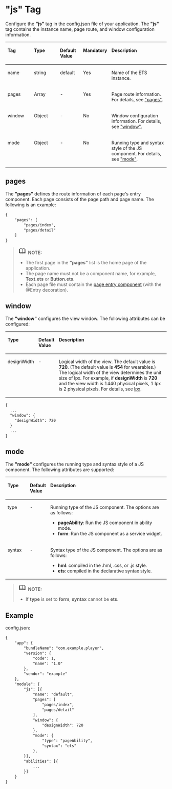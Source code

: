# "js" Tag<a name="EN-US_TOPIC_0000001158141247"></a>

Configure the  **"js"**  tag in the  [config.json](https://developer.harmonyos.com/en/docs/documentation/doc-guides/basic-config-file-overview-0000000000011951)  file of your application. The  **"js"**  tag contains the instance name, page route, and window configuration information.

<a name="table155mcpsimp"></a>
<table><thead align="left"><tr id="row163mcpsimp"><th class="cellrowborder" valign="top" width="16.831683168316832%" id="mcps1.1.6.1.1"><p id="p165mcpsimp"><a name="p165mcpsimp"></a><a name="p165mcpsimp"></a>Tag</p>
</th>
<th class="cellrowborder" valign="top" width="16.831683168316832%" id="mcps1.1.6.1.2"><p id="p167mcpsimp"><a name="p167mcpsimp"></a><a name="p167mcpsimp"></a>Type</p>
</th>
<th class="cellrowborder" valign="top" width="14.52145214521452%" id="mcps1.1.6.1.3"><p id="p169mcpsimp"><a name="p169mcpsimp"></a><a name="p169mcpsimp"></a>Default Value</p>
</th>
<th class="cellrowborder" valign="top" width="14.19141914191419%" id="mcps1.1.6.1.4"><p id="p171mcpsimp"><a name="p171mcpsimp"></a><a name="p171mcpsimp"></a>Mandatory</p>
</th>
<th class="cellrowborder" valign="top" width="37.62376237623762%" id="mcps1.1.6.1.5"><p id="p173mcpsimp"><a name="p173mcpsimp"></a><a name="p173mcpsimp"></a>Description</p>
</th>
</tr>
</thead>
<tbody><tr id="row174mcpsimp"><td class="cellrowborder" valign="top" width="16.831683168316832%" headers="mcps1.1.6.1.1 "><p id="p176mcpsimp"><a name="p176mcpsimp"></a><a name="p176mcpsimp"></a>name</p>
</td>
<td class="cellrowborder" valign="top" width="16.831683168316832%" headers="mcps1.1.6.1.2 "><p id="p178mcpsimp"><a name="p178mcpsimp"></a><a name="p178mcpsimp"></a>string</p>
</td>
<td class="cellrowborder" valign="top" width="14.52145214521452%" headers="mcps1.1.6.1.3 "><p id="p180mcpsimp"><a name="p180mcpsimp"></a><a name="p180mcpsimp"></a>default</p>
</td>
<td class="cellrowborder" valign="top" width="14.19141914191419%" headers="mcps1.1.6.1.4 "><p id="p182mcpsimp"><a name="p182mcpsimp"></a><a name="p182mcpsimp"></a>Yes</p>
</td>
<td class="cellrowborder" valign="top" width="37.62376237623762%" headers="mcps1.1.6.1.5 "><p id="p184mcpsimp"><a name="p184mcpsimp"></a><a name="p184mcpsimp"></a>Name of the ETS instance.</p>
</td>
</tr>
<tr id="row185mcpsimp"><td class="cellrowborder" valign="top" width="16.831683168316832%" headers="mcps1.1.6.1.1 "><p id="p187mcpsimp"><a name="p187mcpsimp"></a><a name="p187mcpsimp"></a>pages</p>
</td>
<td class="cellrowborder" valign="top" width="16.831683168316832%" headers="mcps1.1.6.1.2 "><p id="p189mcpsimp"><a name="p189mcpsimp"></a><a name="p189mcpsimp"></a>Array</p>
</td>
<td class="cellrowborder" valign="top" width="14.52145214521452%" headers="mcps1.1.6.1.3 "><p id="p191mcpsimp"><a name="p191mcpsimp"></a><a name="p191mcpsimp"></a>-</p>
</td>
<td class="cellrowborder" valign="top" width="14.19141914191419%" headers="mcps1.1.6.1.4 "><p id="p193mcpsimp"><a name="p193mcpsimp"></a><a name="p193mcpsimp"></a>Yes</p>
</td>
<td class="cellrowborder" valign="top" width="37.62376237623762%" headers="mcps1.1.6.1.5 "><p id="p195mcpsimp"><a name="p195mcpsimp"></a><a name="p195mcpsimp"></a>Page route information. For details, see <a href="#section58191020141212">"pages"</a>.</p>
</td>
</tr>
<tr id="row1470193511315"><td class="cellrowborder" valign="top" width="16.831683168316832%" headers="mcps1.1.6.1.1 "><p id="p8471103518319"><a name="p8471103518319"></a><a name="p8471103518319"></a>window</p>
</td>
<td class="cellrowborder" valign="top" width="16.831683168316832%" headers="mcps1.1.6.1.2 "><p id="p8471163515311"><a name="p8471163515311"></a><a name="p8471163515311"></a>Object</p>
</td>
<td class="cellrowborder" valign="top" width="14.52145214521452%" headers="mcps1.1.6.1.3 "><p id="p194719356314"><a name="p194719356314"></a><a name="p194719356314"></a>-</p>
</td>
<td class="cellrowborder" valign="top" width="14.19141914191419%" headers="mcps1.1.6.1.4 "><p id="p13471193511316"><a name="p13471193511316"></a><a name="p13471193511316"></a>No</p>
</td>
<td class="cellrowborder" valign="top" width="37.62376237623762%" headers="mcps1.1.6.1.5 "><p id="p2047153583114"><a name="p2047153583114"></a><a name="p2047153583114"></a>Window configuration information. For details, see <a href="#section051216429126">"window"</a>.</p>
</td>
</tr>
<tr id="row9971103313451"><td class="cellrowborder" valign="top" width="16.831683168316832%" headers="mcps1.1.6.1.1 "><p id="p397173317458"><a name="p397173317458"></a><a name="p397173317458"></a>mode</p>
</td>
<td class="cellrowborder" valign="top" width="16.831683168316832%" headers="mcps1.1.6.1.2 "><p id="p18971183318456"><a name="p18971183318456"></a><a name="p18971183318456"></a>Object</p>
</td>
<td class="cellrowborder" valign="top" width="14.52145214521452%" headers="mcps1.1.6.1.3 "><p id="p497283354510"><a name="p497283354510"></a><a name="p497283354510"></a>-</p>
</td>
<td class="cellrowborder" valign="top" width="14.19141914191419%" headers="mcps1.1.6.1.4 "><p id="p597212332456"><a name="p597212332456"></a><a name="p597212332456"></a>No</p>
</td>
<td class="cellrowborder" valign="top" width="37.62376237623762%" headers="mcps1.1.6.1.5 "><p id="p19555836124"><a name="p19555836124"></a><a name="p19555836124"></a>Running type and syntax style of the JS component. For details, see <a href="#section187397018139">"mode"</a>.</p>
</td>
</tr>
</tbody>
</table>

## pages<a name="section58191020141212"></a>

The  **"pages"**  defines the route information of each page's entry component. Each page consists of the page path and page name. The following is an example:

```
{
    "pages": [
        "pages/index",
        "pages/detail"
    ]
}
```

>![](../../public_sys-resources/icon-note.gif) **NOTE:** 
>-   The first page in the  **"pages"**  list is the home page of the application.
>-   The page name must not be a component name, for example,  **Text.ets**  or  **Button.ets**.
>-   Each page file must contain the  [page entry component](ts-component-based-entry.md)  \(with the @Entry decoration\).

## window<a name="section051216429126"></a>

The  **"window"**  configures the view window. The following attributes can be configured:

<a name="table12744175911317"></a>
<table><thead align="left"><tr id="row13744259131317"><th class="cellrowborder" valign="top" width="15.4015401540154%" id="mcps1.1.4.1.1"><p id="p574413592132"><a name="p574413592132"></a><a name="p574413592132"></a>Type</p>
</th>
<th class="cellrowborder" valign="top" width="12.56125612561256%" id="mcps1.1.4.1.2"><p id="p11745115916131"><a name="p11745115916131"></a><a name="p11745115916131"></a>Default Value</p>
</th>
<th class="cellrowborder" valign="top" width="72.03720372037205%" id="mcps1.1.4.1.3"><p id="p874513594137"><a name="p874513594137"></a><a name="p874513594137"></a>Description</p>
</th>
</tr>
</thead>
<tbody><tr id="row157461359131320"><td class="cellrowborder" valign="top" width="15.4015401540154%" headers="mcps1.1.4.1.1 "><p id="p774614598137"><a name="p774614598137"></a><a name="p774614598137"></a>designWidth</p>
</td>
<td class="cellrowborder" valign="top" width="12.56125612561256%" headers="mcps1.1.4.1.2 "><p id="p77461359141312"><a name="p77461359141312"></a><a name="p77461359141312"></a>-</p>
</td>
<td class="cellrowborder" valign="top" width="72.03720372037205%" headers="mcps1.1.4.1.3 "><p id="p3740171951611"><a name="p3740171951611"></a><a name="p3740171951611"></a>Logical width of the view. The default value is <strong id="b171419193421"><a name="b171419193421"></a><a name="b171419193421"></a>720</strong>. (The default value is <strong id="b7750142412424"><a name="b7750142412424"></a><a name="b7750142412424"></a>454</strong> for wearables.) The logical width of the view determines the unit size of lpx. For example, if <strong id="b170015367467"><a name="b170015367467"></a><a name="b170015367467"></a>designWidth</strong> is <strong id="b1985740184615"><a name="b1985740184615"></a><a name="b1985740184615"></a>720</strong> and the view width is 1440 physical pixels, 1 lpx is 2 physical pixels. For details, see <a href="ts-pixel-units.md">lpx</a>.</p>
</td>
</tr>
</tbody>
</table>

```
{
  ...
  "window": {
    "designWidth": 720
  }
  ...
}
```

## mode<a name="section187397018139"></a>

The  **"mode"**  configures the running type and syntax style of a JS component. The following attributes are supported:

<a name="table0991613141319"></a>
<table><thead align="left"><tr id="row399151341313"><th class="cellrowborder" valign="top" width="14.041404140414041%" id="mcps1.1.4.1.1"><p id="p599171361314"><a name="p599171361314"></a><a name="p599171361314"></a>Type</p>
</th>
<th class="cellrowborder" valign="top" width="8.700870087008699%" id="mcps1.1.4.1.2"><p id="p16991313151310"><a name="p16991313151310"></a><a name="p16991313151310"></a>Default Value</p>
</th>
<th class="cellrowborder" valign="top" width="77.25772577257726%" id="mcps1.1.4.1.3"><p id="p14991813151318"><a name="p14991813151318"></a><a name="p14991813151318"></a>Description</p>
</th>
</tr>
</thead>
<tbody><tr id="row1799112131130"><td class="cellrowborder" valign="top" width="14.041404140414041%" headers="mcps1.1.4.1.1 "><p id="p4991191321313"><a name="p4991191321313"></a><a name="p4991191321313"></a>type</p>
</td>
<td class="cellrowborder" valign="top" width="8.700870087008699%" headers="mcps1.1.4.1.2 "><p id="p299261331320"><a name="p299261331320"></a><a name="p299261331320"></a>-</p>
</td>
<td class="cellrowborder" valign="top" width="77.25772577257726%" headers="mcps1.1.4.1.3 "><p id="p3992121312135"><a name="p3992121312135"></a><a name="p3992121312135"></a>Running type of the JS component. The options are as follows:</p>
<a name="ul1937861914577"></a><a name="ul1937861914577"></a><ul id="ul1937861914577"><li><strong id="b75081241041"><a name="b75081241041"></a><a name="b75081241041"></a>pageAbility</strong>: Run the JS component in ability mode.</li><li><strong id="b168910358411"><a name="b168910358411"></a><a name="b168910358411"></a>form</strong>: Run the JS component as a service widget.</li></ul>
</td>
</tr>
<tr id="row123561551181712"><td class="cellrowborder" valign="top" width="14.041404140414041%" headers="mcps1.1.4.1.1 "><p id="p335605114177"><a name="p335605114177"></a><a name="p335605114177"></a>syntax</p>
</td>
<td class="cellrowborder" valign="top" width="8.700870087008699%" headers="mcps1.1.4.1.2 "><p id="p2356951151718"><a name="p2356951151718"></a><a name="p2356951151718"></a>-</p>
</td>
<td class="cellrowborder" valign="top" width="77.25772577257726%" headers="mcps1.1.4.1.3 "><p id="p435617515178"><a name="p435617515178"></a><a name="p435617515178"></a>Syntax type of the JS component. The options are as follows:</p>
<a name="ul12256182612583"></a><a name="ul12256182612583"></a><ul id="ul12256182612583"><li><strong id="b2366192115510"><a name="b2366192115510"></a><a name="b2366192115510"></a>hml</strong>: compiled in the .hml, .css, or .js style.</li><li><strong id="b144835462511"><a name="b144835462511"></a><a name="b144835462511"></a>ets</strong>: compiled in the declarative syntax style.</li></ul>
</td>
</tr>
</tbody>
</table>

>![](../../public_sys-resources/icon-note.gif) **NOTE:** 
>-   If  **type**  is set to  **form**,  **syntax**  cannot be  **ets**.

## Example<a name="section5306141614133"></a>

config.json:

```
{
    "app": {
        "bundleName": "com.example.player",
        "version": {
            "code": 1,
            "name": "1.0"
        },
        "vendor": "example"
    },
    "module": {
        "js": [{
            "name": "default",
            "pages": [
                "pages/index",
                "pages/detail"
            ],
            "window": {
                "designWidth": 720
            },
            "mode": {
                "type": "pageAbility",
                "syntax": "ets"
            },
        }],
        "abilities": [{
            ... 
        }]
    }
}
```


